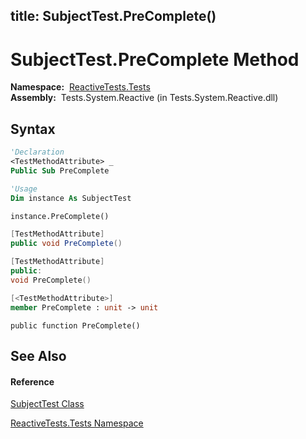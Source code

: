 title: SubjectTest.PreComplete()
---
# SubjectTest.PreComplete Method

**Namespace:**  [ReactiveTests.Tests](ReactiveTests.Tests/ReactiveTests.Tests)  
**Assembly:**  Tests.System.Reactive (in Tests.System.Reactive.dll)

## Syntax

```vb
'Declaration
<TestMethodAttribute> _
Public Sub PreComplete
```

```vb
'Usage
Dim instance As SubjectTest

instance.PreComplete()
```

```csharp
[TestMethodAttribute]
public void PreComplete()
```

```c++
[TestMethodAttribute]
public:
void PreComplete()
```

```fsharp
[<TestMethodAttribute>]
member PreComplete : unit -> unit 
```

```jscript
public function PreComplete()
```

## See Also

#### Reference

[SubjectTest Class](SubjectTest/SubjectTest)

[ReactiveTests.Tests Namespace](ReactiveTests.Tests/ReactiveTests.Tests)
